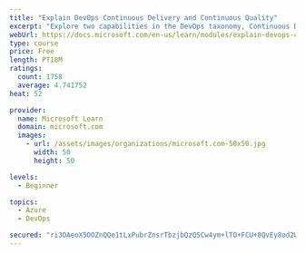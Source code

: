 ```yaml
---
title: "Explain DevOps Continuous Delivery and Continuous Quality"
excerpt: "Explore two capabilities in the DevOps taxonomy, Continuous Delivery and Continuous Quality."
webUrl: https://docs.microsoft.com/en-us/learn/modules/explain-devops-continous-delivery-quality/
type: course
price: Free
length: PT18M
ratings:
  count: 1758
  average: 4.741752
heat: 52

provider:
  name: Microsoft Learn
  domain: microsoft.com
  images:
    - url: /assets/images/organizations/microsoft.com-50x50.jpg
      width: 50
      height: 50

levels:
  - Beginner

topics:
  - Azure
  - DevOps

secured: "ri3OAeoX5OOZnQQe1tLxPubrZnsrTbzjbQzQSCw4ym+lTO+FCU+8QvEy8od2WuMsS9kOwFbUoJswR8QQYeuDEF8LrrX0t1nRf2uYi+eo/N7mioiFit22LzXeXiFmVV1x2iTG7Fz/SY+XrAaJoS/VvUozlV7NYfRZvWQIHNjsxQ1i7GXVCBqUMD7r5kukD9USTyFYCEkhw+DjcNoDd0HBstYkEPIwf61GuZbf3LRtwok5QHxSE8filUsHc6+1ub96zAMEUlDIGt1Wk7MeE6KKd6Ilx5PE6q8Q1Nd2g5mSSns88jdoZK2RRNEdA5Aif6Jz1UcGyyKaVW/LK+VJwDxIO8FsyGYg3WawdBuaRPFnubUb90vC+sB25pAr5VL/hz+1n5Vm2Uf+2HFSIPG59sXn8aXSUncvz8JcVn2Xn1xnheQ=;C1La5xHRkOb4vOIVS4AHWg=="
---
```


